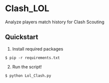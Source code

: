 # Clash_LOL

Analyze players match history for Clash Scouting


## Quickstart

1. Install required packages

```
$ pip -r requirements.txt
```

2. Run the script!

```
$ python Lol_Clash.py
```

